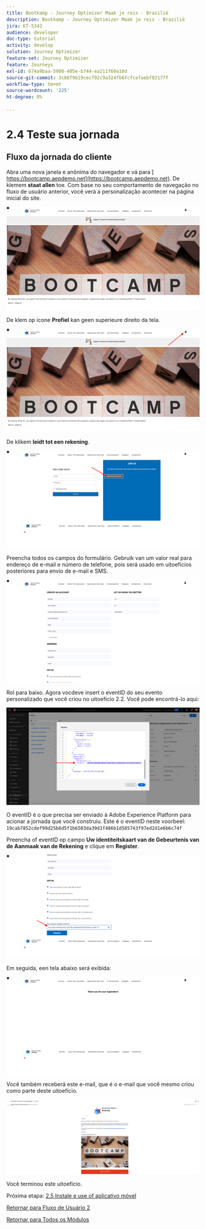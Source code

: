 ```yaml
---
title: Bootkamp - Journey Optimizer Maak je reis - Brazilië
description: Bootkamp - Journey Optimizer Maak je reis - Brazilië
jira: KT-5342
audience: developer
doc-type: tutorial
activity: develop
solution: Journey Optimizer
feature-set: Journey Optimizer
feature: Journeys
exl-id: 674a9baa-5900-405e-b744-ea211f60a16d
source-git-commit: 3c86f9b19cecf92c9a324fb6fcfcefaebf82177f
workflow-type: tm+mt
source-wordcount: '225'
ht-degree: 0%

---
```


# 2.4 Teste sua jornada

## Fluxo da jornada do cliente

Abra uma nova janela e anônima do navegador e vá para [ https://bootcamp.aepdemo.net](https://bootcamp.aepdemo.net). De klemem **staat allen** toe. Com base no seu comportamento de navegação no fluxo de usuário anterior, você verá a personalização acontecer na página inicial do site.

![ DSN ](./images/web8a.png)

De klem op ícone **Profiel** kan geen superieure direito da tela.

![ Demo ](./images/web8b.png)

De klikem **leidt tot een rekening**.

![ Demo ](./images/pv5.png)

Preencha todos os campos do formulário. Gebruik van um valor real para endereço de e-mail e número de telefone, pois será usado em uitoefícios posteriores para envio de e-mail e SMS.

![ Demo ](./images/pv7a.png)

Rol para baixo. Agora vocdeve insert o eventID do seu evento personalizado que você criou no uitoefício 2.2. Você pode encontrá-lo aqui:

![ ACOP ](./images/payloadeventID.png)

O eventID é o que precisa ser enviado à Adobe Experience Platform para acionar a jornada que você construiu. Este é o eventID neste voorbeel:
`19cab7852cdef99d25b6d5f1b6503da39d1f486b1d585743f97ed2d1e6b6c74f`

Preencha of eventID op campo **Uw identiteitskaart van de Gebeurtenis van de Aanmaak van de Rekening** e clique em **Register**.

![ Demo ](./images/pv8a.png)

Em seguida, een tela abaixo será exibida:

![ Demo ](./images/pv9.png)

Você também receberá este e-mail, que é o e-mail que você mesmo criou como parte deste uitoefício.

![ Demo ](./images/pv10a.png)

Você terminou este uitoefício.

Próxima etapa: [ 2.5 Instale e use of aplicativo móvel ](./ex5.md)

[Retornar para Fluxo de Usuário 2](./uc2.md)

[Retornar para Todos os Módulos](../../overview.md)
